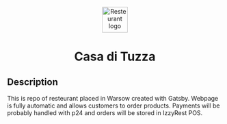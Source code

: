 <p align="center">
  <a href="https://www.casadituzza.pl">
    <img alt="Resteurant logo" src="https://restaumatic-production.imgix.net/uploads/restaurants/38136/logo/1604475975.png?auto=compress&crop=focalpoint&fit=clip&h=500&w=500" width="60" />
  </a>
</p>
<h1 align="center">
  Casa di Tuzza
</h1>

## Description

This is repo of resteurant placed in Warsow created with Gatsby. Webpage is fully automatic and allows customers to order products. Payments will be probably handled with p24 and orders will be stored in IzzyRest POS.
